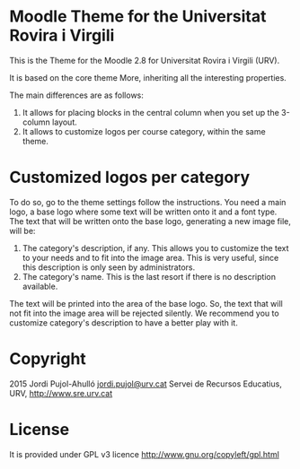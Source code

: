 # Moodle Theme for the Universitat Rovira i Virgili

This is the Theme for the Moodle 2.8 for Universitat Rovira i Virgili (URV).

It is based on the core theme More, inheriting all the interesting
properties.

The main differences are as follows:

1. It allows for placing blocks in the central column when you set up the 3-column layout.
2. It allows to customize logos per course category, within the same theme.

# Customized logos per category

To do so, go to the theme settings follow the instructions. You need a main logo, a base logo
where some text will be written onto it and a font type. The text that will be written onto
the base logo, generating a new image file, will be:

1. The category's description, if any. This allows you to customize the text to your needs
   and to fit into the image area. This is very useful, since this description is only seen
   by administrators.
2. The category's name. This is the last resort if there is no description available.

The text will be printed into the area of the base logo. So, the text that will not fit
into the image area will be rejected silently. We recommend you to customize category's
description to have a better play with it.


# Copyright

2015 Jordi Pujol-Ahulló <jordi.pujol@urv.cat>
Servei de Recursos Educatius, URV, http://www.sre.urv.cat


# License

It is provided under GPL v3 licence http://www.gnu.org/copyleft/gpl.html
